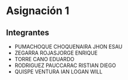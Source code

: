 # Asignación 1
## Integrantes
- PUMACHOQUE CHOQUENAIRA JHON ESAU
- ZEGARRA ROJASJORGE ENRIQUE
- TORRE CANO EDUARDO
- RODRIGUEZ PAUCCARAC RISTIAN DIEGO
- QUISPE VENTURA IAN LOGAN WILL
